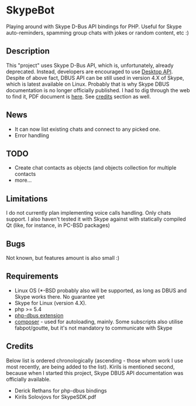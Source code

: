 SkypeBot
========
Playing around with Skype D-Bus API bindings for PHP.
Useful for Skype auto-reminders, spamming group chats with jokes or random content, etc :)

Description
-----------
This "project" uses Skype D-Bus API, which is, unfortunately, already deprecated. Instead, developers are encouraged to use [Desktop API](https://support.skype.com/en/faq/FA214).
Despite of above fact, DBUS API can be still used in version 4.X of Skype, which is latest available on Linux. Probably that is why Skype DBUS documentation is no longer officially published. I had to dig through the web to find it, PDF document is [here](http://kirils.org/skype/stuff/pdf/2013/SkypeSDK.pdf). See [credits](#credits) section as well.

News
----
* It can now list existing chats and connect to any picked one.
* Error handling

TODO
----
* Create chat contacts as objects (and objects collection for multiple contacts
* more...

Limitations
-----------
I do not currently plan implementing voice calls handling. Only chats support. I also haven't tested it with Skype against with statically compiled Qt (like, for instance, in PC-BSD packages)

Bugs
----
Not known, but features amount is also small :)

Requirements
------------
* Linux OS (*-BSD probably also will be supported, as long as DBUS and Skype works there. No guarantee yet
* Skype for Linux (version 4.X).
* php >= 5.4
* [php-dbus extension](http://pecl.php.net/package/DBus)
* [composer](https://getcomposer.org/download/) - used for autoloading, mainly. Some subscripts also utilise fabpot/goutte, but it's not mandatory to communicate with Skype

Credits
-------
Below list is ordered chronologically (ascending - those whom work I use most recently, are being added to the list). Kirils is mentioned second, because when I started this project, Skype DBUS API documentation was officially available.

* Derick Rethans for php-dbus bindings
* Kirils Solovjovs for SkypeSDK.pdf

